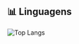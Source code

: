 ## 📊 Linguagens

![Top Langs](https://github-readme-stats.vercel.app/api/top-langs/?username=vitoriags&layout=compact&langs_count=8&theme=radical)
